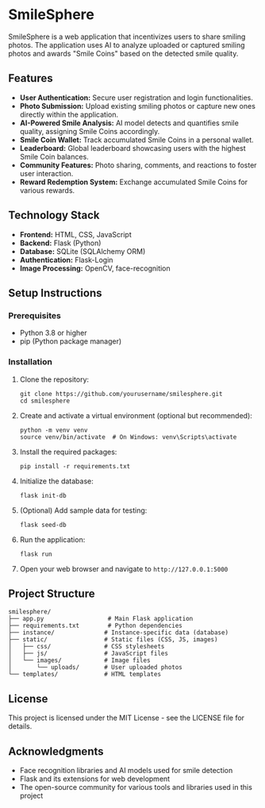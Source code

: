 # SmileSphere

SmileSphere is a web application that incentivizes users to share smiling photos. The application uses AI to analyze uploaded or captured smiling photos and awards "Smile Coins" based on the detected smile quality.

## Features

- **User Authentication:** Secure user registration and login functionalities.
- **Photo Submission:** Upload existing smiling photos or capture new ones directly within the application.
- **AI-Powered Smile Analysis:** AI model detects and quantifies smile quality, assigning Smile Coins accordingly.
- **Smile Coin Wallet:** Track accumulated Smile Coins in a personal wallet.
- **Leaderboard:** Global leaderboard showcasing users with the highest Smile Coin balances.
- **Community Features:** Photo sharing, comments, and reactions to foster user interaction.
- **Reward Redemption System:** Exchange accumulated Smile Coins for various rewards.

## Technology Stack

- **Frontend:** HTML, CSS, JavaScript
- **Backend:** Flask (Python)
- **Database:** SQLite (SQLAlchemy ORM)
- **Authentication:** Flask-Login
- **Image Processing:** OpenCV, face-recognition

## Setup Instructions

### Prerequisites

- Python 3.8 or higher
- pip (Python package manager)

### Installation

1. Clone the repository:
   ```
   git clone https://github.com/yourusername/smilesphere.git
   cd smilesphere
   ```

2. Create and activate a virtual environment (optional but recommended):
   ```
   python -m venv venv
   source venv/bin/activate  # On Windows: venv\Scripts\activate
   ```

3. Install the required packages:
   ```
   pip install -r requirements.txt
   ```

4. Initialize the database:
   ```
   flask init-db
   ```

5. (Optional) Add sample data for testing:
   ```
   flask seed-db
   ```

6. Run the application:
   ```
   flask run
   ```

7. Open your web browser and navigate to `http://127.0.0.1:5000`

## Project Structure

```
smilesphere/
├── app.py                  # Main Flask application
├── requirements.txt        # Python dependencies
├── instance/              # Instance-specific data (database)
├── static/                # Static files (CSS, JS, images)
│   ├── css/               # CSS stylesheets
│   ├── js/                # JavaScript files
│   └── images/            # Image files
│       └── uploads/       # User uploaded photos
└── templates/             # HTML templates
```

## License

This project is licensed under the MIT License - see the LICENSE file for details.

## Acknowledgments

- Face recognition libraries and AI models used for smile detection
- Flask and its extensions for web development
- The open-source community for various tools and libraries used in this project